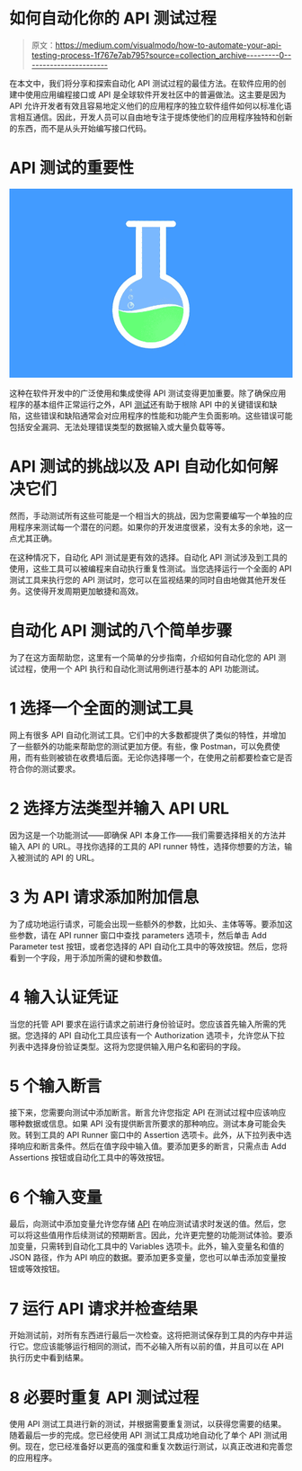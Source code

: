 # 如何自动化你的 API 测试过程

> 原文：<https://medium.com/visualmodo/how-to-automate-your-api-testing-process-1f767e7ab795?source=collection_archive---------0----------------------->

在本文中，我们将分享和探索自动化 API 测试过程的最佳方法。在软件应用的创建中使用应用编程接口或 API 是全球软件开发社区中的普遍做法。这主要是因为 API 允许开发者有效且容易地定义他们的应用程序的独立软件组件如何以标准化语言相互通信。因此，开发人员可以自由地专注于提炼使他们的应用程序独特和创新的东西，而不是从头开始编写接口代码。

# API 测试的重要性

![](img/9d02731ba77c31e54da76bf8bbc6d9e2.png)

这种在软件开发中的广泛使用和集成使得 API 测试变得更加重要。除了确保应用程序的基本组件正常运行之外，API [测试](https://visualmodo.com/ultimate-guide-ab-testing-infographic/)还有助于根除 API 中的关键错误和缺陷，这些错误和缺陷通常会对应用程序的性能和功能产生负面影响。这些错误可能包括安全漏洞、无法处理错误类型的数据输入或大量负载等等。

# API 测试的挑战以及 API 自动化如何解决它们

然而，手动测试所有这些可能是一个相当大的挑战，因为您需要编写一个单独的应用程序来测试每一个潜在的问题。如果你的开发进度很紧，没有太多的余地，这一点尤其正确。

在这种情况下，自动化 API 测试是更有效的选择。自动化 API 测试涉及到工具的使用，这些工具可以被编程来自动执行重复性测试。当您选择运行一个全面的 API 测试工具来执行您的 API 测试时，您可以在监视结果的同时自由地做其他开发任务。这使得开发周期更加敏捷和高效。

# 自动化 API 测试的八个简单步骤

为了在这方面帮助您，这里有一个简单的分步指南，介绍如何自动化您的 API 测试过程，使用一个 API 执行和自动化测试用例进行基本的 API 功能测试。

# 1 选择一个全面的测试工具

网上有很多 API 自动化测试工具。它们中的大多数都提供了类似的特性，并增加了一些额外的功能来帮助您的测试更加方便。有些，像 Postman，可以免费使用，而有些则被锁在收费墙后面。无论你选择哪一个，在使用之前都要检查它是否符合你的测试要求。

# 2 选择方法类型并输入 API URL

因为这是一个功能测试——即确保 API 本身工作——我们需要选择相关的方法并输入 API 的 URL。寻找你选择的工具的 API runner 特性，选择你想要的方法，输入被测试的 API 的 URL。

# 3 为 API 请求添加附加信息

为了成功地运行请求，可能会出现一些额外的参数，比如头、主体等等。要添加这些参数，请在 API runner 窗口中查找 parameters 选项卡，然后单击 Add Parameter test 按钮，或者您选择的 API 自动化工具中的等效按钮。然后，您将看到一个字段，用于添加所需的键和参数值。

# 4 输入认证凭证

当您的托管 API 要求在运行请求之前进行身份验证时。您应该首先输入所需的凭据。您选择的 API 自动化工具应该有一个 Authorization 选项卡，允许您从下拉列表中选择身份验证类型。这将为您提供输入用户名和密码的字段。

# 5 个输入断言

接下来，您需要向测试中添加断言。断言允许您指定 API 在测试过程中应该响应哪种数据或信息。如果 API 没有提供断言所要求的那种响应。测试本身可能会失败。转到工具的 API Runner 窗口中的 Assertion 选项卡。此外，从下拉列表中选择响应和断言条件。然后在值字段中输入值。要添加更多的断言，只需点击 Add Assertions 按钮或自动化工具中的等效按钮。

# 6 个输入变量

最后，向测试中添加变量允许您存储 [API](https://en.wikipedia.org/wiki/Web_API) 在响应测试请求时发送的值。然后，您可以将这些值用作后续测试的预期断言。因此，允许更完整的功能测试体验。要添加变量，只需转到自动化工具中的 Variables 选项卡。此外，输入变量名和值的 JSON 路径，作为 API 响应的数据。要添加更多变量，您也可以单击添加变量按钮或等效按钮。

# 7 运行 API 请求并检查结果

开始测试前，对所有东西进行最后一次检查。这将把测试保存到工具的内存中并运行它。您应该能够运行相同的测试，而不必输入所有以前的值，并且可以在 API 执行历史中看到结果。

# 8 必要时重复 API 测试过程

使用 API 测试工具进行新的测试，并根据需要重复测试，以获得您需要的结果。随着最后一步的完成。您已经使用 API 测试工具成功地自动化了单个 API 测试用例。现在，您已经准备好以更高的强度和重复次数运行测试，以真正改进和完善您的应用程序。
